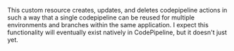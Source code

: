 This custom resource creates, updates, and deletes codepipeline actions in such a way that a single codepipeline can be reused for multiple environments and branches within the same application. I expect this functionality will eventually exist natively in CodePipeline, but it doesn't just yet.